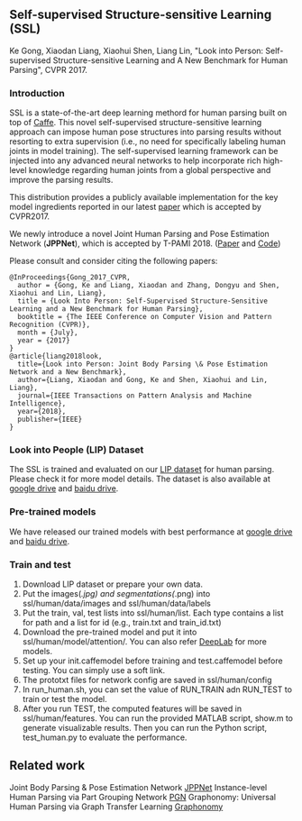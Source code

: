 ## Self-supervised Structure-sensitive Learning (SSL)
Ke Gong, Xiaodan Liang, Xiaohui Shen, Liang Lin, "Look into Person: Self-supervised Structure-sensitive Learning and A New Benchmark for Human Parsing", CVPR 2017.

### Introduction

SSL is a state-of-the-art deep learning methord for human parsing built on top of [Caffe](http://caffe.berkeleyvision.org).
This novel self-supervised structure-sensitive learning approach can impose human pose structures into parsing results without resorting to extra supervision (i.e., no
need for specifically labeling human joints in model training). The self-supervised learning framework can be injected into any advanced neural networks to help incorporate rich high-level knowledge regarding human joints from a global perspective and improve the parsing results.

This distribution provides a publicly available implementation for the key model ingredients reported in our latest [paper](http://openaccess.thecvf.com/content_cvpr_2017/papers/Gong_Look_Into_Person_CVPR_2017_paper.pdf) which is accepted by CVPR2017.

We newly introduce a novel Joint Human Parsing and Pose Estimation Network (**JPPNet**), which is accepted by T-PAMI 2018.   ([Paper](https://arxiv.org/pdf/1804.01984.pdf) and [Code](https://github.com/Engineering-Course/LIP_JPPNet))

Please consult and consider citing the following papers:

    @InProceedings{Gong_2017_CVPR,
      author = {Gong, Ke and Liang, Xiaodan and Zhang, Dongyu and Shen, Xiaohui and Lin, Liang},
      title = {Look Into Person: Self-Supervised Structure-Sensitive Learning and a New Benchmark for Human Parsing},
      booktitle = {The IEEE Conference on Computer Vision and Pattern Recognition (CVPR)},
      month = {July},
      year = {2017}
    }
    @article{liang2018look,
      title={Look into Person: Joint Body Parsing \& Pose Estimation Network and a New Benchmark},
      author={Liang, Xiaodan and Gong, Ke and Shen, Xiaohui and Lin, Liang},
      journal={IEEE Transactions on Pattern Analysis and Machine Intelligence},
      year={2018},
      publisher={IEEE}
    }

### Look into People (LIP) Dataset

The SSL is trained and evaluated on our [LIP dataset](http://www.sysu-hcp.net/lip) for human parsing.  Please check it for more model details. The dataset is also available at [google drive](https://drive.google.com/drive/folders/0BzvH3bSnp3E9ZW9paE9kdkJtM3M?usp=sharing) and [baidu drive](http://pan.baidu.com/s/1nvqmZBN).


### Pre-trained models

We have released our trained models with best performance at [google drive](https://drive.google.com/open?id=0BzvH3bSnp3E9eHMyVS1RbUVDems) and [baidu drive](http://pan.baidu.com/s/1dFLCYq9).


### Train and test

1. Download LIP dataset or prepare your own data.
2. Put the images(*.jpg) and segmentations(*.png) into ssl/human/data/images and ssl/human/data/labels
3. Put the train, val, test lists into ssl/human/list. Each type contains a list for path and a list for id (e.g., train.txt and train_id.txt) 
4. Download the pre-trained model and put it into ssl/human/model/attention/. You can also refer [DeepLab](https://bitbucket.org/aquariusjay/deeplab-public-ver2) for more models. 
5. Set up your init.caffemodel before training and test.caffemodel before testing. You can simply use a soft link.
6. The prototxt files for network config are saved in ssl/human/config
7. In run_human.sh, you can set the value of RUN_TRAIN adn RUN_TEST to train or test the model.
8. After you run TEST, the computed features will be saved in ssl/human/features. You can run the provided MATLAB script, show.m to generate visualizable results. Then you can run the Python script, test_human.py to evaluate the performance.



## Related work
Joint Body Parsing & Pose Estimation Network [JPPNet](https://github.com/Engineering-Course/LIP_JPPNet)
Instance-level Human Parsing via Part Grouping Network [PGN](https://github.com/Engineering-Course/CIHP_PGN)
Graphonomy: Universal Human Parsing via Graph Transfer Learning [Graphonomy](https://github.com/Gaoyiminggithub/Graphonomy)
